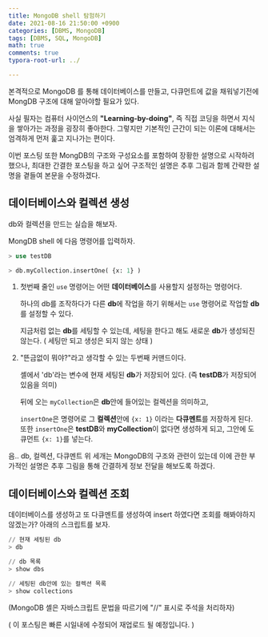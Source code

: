 ```yaml
---
title: MongoDB shell 탐험하기
date: 2021-08-16 21:50:00 +0900
categories: [DBMS, MongoDB]
tags: [DBMS, SQL, MongoDB] 
math: true
comments: true
typora-root-url: ../

---
```


본격적으로 MongoDB 를 통해 데이터베이스를 만들고, 다큐먼트에 값을 채워넣기전에 MongDB 구조에 대해 알아야할 필요가 있다. 

사실 필자는 컴퓨터 사이언스의 **"Learning-by-doing"**, 즉 직접 코딩을 하면서 지식을 쌓아가는 과정을 굉장히 좋아한다. 그렇지만 기본적인 근간이 되는 이론에 대해서는 엄격하게 먼저 훑고 지나가는 편이다.

이번 포스팅 또한 MongDB의 구조와 구성요소를 포함하여 장황한 설명으로 시작하려했으나, 최대한 간결한 포스팅을 하고 싶어 구조적인 설명은 추후 그림과 함께 간략한 설명을 곁들여 본문을 수정하겠다.



## 데이터베이스와 컬렉션 생성

db와 컬렉션을 만드는 실습을 해보자.

MongDB shell 에 다음 명령어를 입력하자.

```sql
> use testDB

> db.myCollection.insertOne( {x: 1} )
```

1. 첫번째 줄인 `use` 명령어는 어떤 **데이터베이스**를 사용할지 설정하는 명령어다. 

   하나의 db를 조작하다가 다른 **db**에 작업을 하기 위해서는 `use` 명령어로 작업할 **db**를 설정할 수 있다.

   지금처럼 없는 **db**를 세팅할 수 있는데, 세팅을 한다고 해도 새로운 **db**가 생성되진 않는다. ( 세팅만 되고 생성은 되지 않는 상태 )

2. "뜬금없이 뭐야?"라고 생각할 수 있는 두번째 커맨드이다. 

   셸에서 'db'라는 변수에 현재 세팅된 **db**가 저장되어 있다.  (즉 **testDB**가 저장되어 있음을 의미)

   뒤에 오는 `myCollection`은 **db**안에 들어있는 컬렉션을 의미하고, 

   `insertOne`은 명령어로 그 **컬렉션**안에 `{x: 1}` 이라는 **다큐멘트**를 저장하게 된다. 또한 `insertOne`은 **testDB**와 **myCollection**이 없다면 생성하게 되고, 그안에 도큐먼트 `{x: 1}`를 넣는다.

음..  db, 컬렉션, 다큐멘트 위 세개는 MongoDB의 구조와 관련이 있는데 이에 관한 부가적인 설명은 추후 그림을 통해 간결하게 정보 전달을 해보도록 하겠다.

## 데이터베이스와 컬렉션 조회

데이터베이스를 생성하고 또 다큐멘트를 생성하여 insert 하였다면 조회를 해봐야하지 않겠는가? 아래의 스크립트를 보자.

```sql
// 현재 세팅된 db
> db  

// db 목록
> show dbs 

// 세팅된 db안에 있는 컬렉션 목록
> show collections
```

(MongoDB 셸은 자바스크립트 문법을 따르기에 "//" 표시로 주석을 처리하자)



( 이 포스팅은 빠른 시일내에 수정되어 재업로드 될 예정입니다. )

